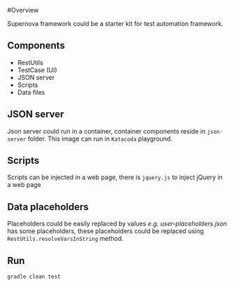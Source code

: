 #Overview

Supernova framework could be a starter kit for test automation framework.

## Components

- RestUtils
- TestCase (UI)
- JSON server
- Scripts
- Data files

## JSON server

Json server could run in a container, container components reside in `json-server` folder.
This image can run in `Katacoda` playground.

## Scripts

Scripts can be injected in a web page, there is `jquery.js` to inject jQuery in a web page

## Data placeholders

Placeholders could be easily replaced by values
*e.g. user-placeholders.json* has some placeholders, these placeholders
could be replaced using `RestUtils.resolveVarsInString` method.

## Run

`gradle clean test`